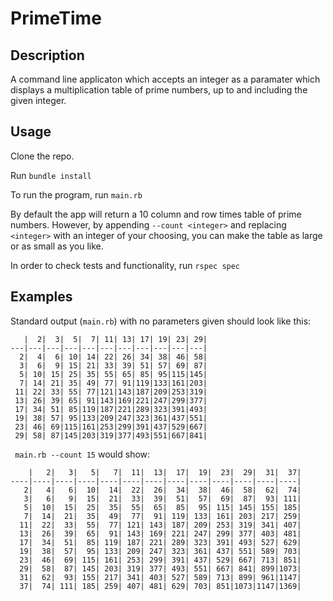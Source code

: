 PrimeTime 
=========

Description
----------

A command line applicaton which accepts an integer as a paramater which displays a multiplication table of prime numbers, up to and including the given integer. 

Usage
-----

Clone the repo.

Run ```bundle install```

To run the program, run ```main.rb```

By default the app will return a 10 column and row times table of prime numbers. However, by appending ```--count <integer>``` and replacing ```<integer>``` with an integer of your choosing, you can make the table as large or as small as you like. 

In order to check tests and functionality, run ```rspec spec```

Examples
---

Standard output (```main.rb```) with no parameters given should look like this:

```
   |  2|  3|  5|  7| 11| 13| 17| 19| 23| 29|
---|---|---|---|---|---|---|---|---|---|---|
  2|  4|  6| 10| 14| 22| 26| 34| 38| 46| 58|
  3|  6|  9| 15| 21| 33| 39| 51| 57| 69| 87|
  5| 10| 15| 25| 35| 55| 65| 85| 95|115|145|
  7| 14| 21| 35| 49| 77| 91|119|133|161|203|
 11| 22| 33| 55| 77|121|143|187|209|253|319|
 13| 26| 39| 65| 91|143|169|221|247|299|377|
 17| 34| 51| 85|119|187|221|289|323|391|493|
 19| 38| 57| 95|133|209|247|323|361|437|551|
 23| 46| 69|115|161|253|299|391|437|529|667|
 29| 58| 87|145|203|319|377|493|551|667|841|

```

``` main.rb --count 15``` would show:

```
    |   2|   3|   5|   7|  11|  13|  17|  19|  23|  29|  31|  37|
----|----|----|----|----|----|----|----|----|----|----|----|----|
   2|   4|   6|  10|  14|  22|  26|  34|  38|  46|  58|  62|  74|
   3|   6|   9|  15|  21|  33|  39|  51|  57|  69|  87|  93| 111|
   5|  10|  15|  25|  35|  55|  65|  85|  95| 115| 145| 155| 185|
   7|  14|  21|  35|  49|  77|  91| 119| 133| 161| 203| 217| 259|
  11|  22|  33|  55|  77| 121| 143| 187| 209| 253| 319| 341| 407|
  13|  26|  39|  65|  91| 143| 169| 221| 247| 299| 377| 403| 481|
  17|  34|  51|  85| 119| 187| 221| 289| 323| 391| 493| 527| 629|
  19|  38|  57|  95| 133| 209| 247| 323| 361| 437| 551| 589| 703|
  23|  46|  69| 115| 161| 253| 299| 391| 437| 529| 667| 713| 851|
  29|  58|  87| 145| 203| 319| 377| 493| 551| 667| 841| 899|1073|
  31|  62|  93| 155| 217| 341| 403| 527| 589| 713| 899| 961|1147|
  37|  74| 111| 185| 259| 407| 481| 629| 703| 851|1073|1147|1369|
```




